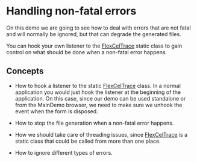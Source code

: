 # Handling non-fatal errors

On this demo we are going to see how to deal with errors that are not
fatal and will normally be ignored, but that can degrade the generated
files.

You can hook your own listener to the [FlexCelTrace](https://doc.tmssoftware.com/flexcel/net/api/FlexCel.Core/FlexCelTrace/index.html) static class to gain
control on what should be done when a non-fatal error happens.

## Concepts

- How to hook a listener to the static [FlexCelTrace](https://doc.tmssoftware.com/flexcel/net/api/FlexCel.Core/FlexCelTrace/index.html) class. In a normal
  application you would just hook the listener at the beginning of
  the application. On this case, since our demo can be used
  standalone or from the MainDemo browser, we need to make sure we
  unhook the event when the form is disposed.

- How to stop the file generation when a non-fatal error happens.

- How we should take care of threading issues, since [FlexCelTrace](https://doc.tmssoftware.com/flexcel/net/api/FlexCel.Core/FlexCelTrace/index.html) is a
  static class that could be called from more than one place.

- How to ignore different types of errors.
